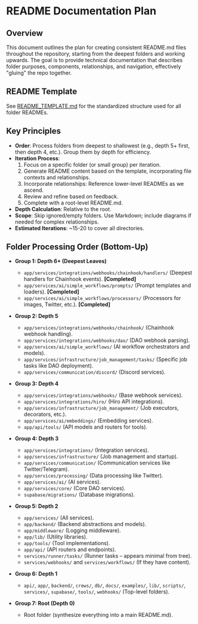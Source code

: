 # README Documentation Plan

## Overview
This document outlines the plan for creating consistent README.md files throughout the repository, starting from the deepest folders and working upwards. The goal is to provide technical documentation that describes folder purposes, components, relationships, and navigation, effectively "gluing" the repo together.

## README Template
See [README_TEMPLATE.md](./README_TEMPLATE.md) for the standardized structure used for all folder READMEs.

## Key Principles
- **Order**: Process folders from deepest to shallowest (e.g., depth 5+ first, then depth 4, etc.). Group them by depth for efficiency.
- **Iteration Process**:
  1. Focus on a specific folder (or small group) per iteration.
  2. Generate README content based on the template, incorporating file contexts and relationships.
  3. Incorporate relationships: Reference lower-level READMEs as we ascend.
  4. Review and refine based on feedback.
  5. Complete with a root-level README.md.
- **Depth Calculation**: Relative to the root.
- **Scope**: Skip ignored/empty folders. Use Markdown; include diagrams if needed for complex relationships.
- **Estimated Iterations**: ~15-20 to cover all directories.

## Folder Processing Order (Bottom-Up)

- **Group 1: Depth 6+ (Deepest Leaves)**
  - `app/services/integrations/webhooks/chainhook/handlers/` (Deepest handlers for Chainhook events). **[Completed]**
  - `app/services/ai/simple_workflows/prompts/` (Prompt templates and loaders). **[Completed]**
  - `app/services/ai/simple_workflows/processors/` (Processors for images, Twitter, etc.). **[Completed]**

- **Group 2: Depth 5**
  - `app/services/integrations/webhooks/chainhook/` (Chainhook webhook handling).
  - `app/services/integrations/webhooks/dao/` (DAO webhook parsing).
  - `app/services/ai/simple_workflows/` (AI workflow orchestrators and models).
  - `app/services/infrastructure/job_management/tasks/` (Specific job tasks like DAO deployment).
  - `app/services/communication/discord/` (Discord services).

- **Group 3: Depth 4**
  - `app/services/integrations/webhooks/` (Base webhook services).
  - `app/services/integrations/hiro/` (Hiro API integrations).
  - `app/services/infrastructure/job_management/` (Job executors, decorators, etc.).
  - `app/services/ai/embeddings/` (Embedding services).
  - `app/api/tools/` (API models and routers for tools).

- **Group 4: Depth 3**
  - `app/services/integrations/` (Integration services).
  - `app/services/infrastructure/` (Job management and startup).
  - `app/services/communication/` (Communication services like Twitter/Telegram).
  - `app/services/processing/` (Data processing like Twitter).
  - `app/services/ai/` (AI services).
  - `app/services/core/` (Core DAO services).
  - `supabase/migrations/` (Database migrations).

- **Group 5: Depth 2**
  - `app/services/` (All services).
  - `app/backend/` (Backend abstractions and models).
  - `app/middleware/` (Logging middleware).
  - `app/lib/` (Utility libraries).
  - `app/tools/` (Tool implementations).
  - `app/api/` (API routers and endpoints).
  - `services/runner/tasks/` (Runner tasks – appears minimal from tree).
  - `services/webhooks/` and `services/workflows/` (If they have content).

- **Group 6: Depth 1**
  - `api/`, `app/`, `backend/`, `crews/`, `db/`, `docs/`, `examples/`, `lib/`, `scripts/`, `services/`, `supabase/`, `tools/`, `webhooks/` (Top-level folders).

- **Group 7: Root (Depth 0)**
  - Root folder (synthesize everything into a main README.md).

